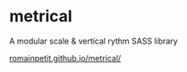 # metrical

A modular scale & vertical rythm SASS library

[romainpetit.github.io/metrical/](romainpetit.github.io/metrical/)
